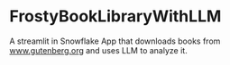 # FrostyBookLibraryWithLLM
A streamlit in Snowflake App that downloads books from www.gutenberg.org and uses LLM to analyze it.

